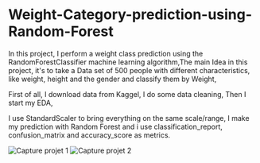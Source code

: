 # Weight-Category-prediction-using-Random-Forest
In this project, I perform a weight class prediction using the RandomForestClassifier  machine learning algorithm,The main Idea in this project, it's to take a Data set of 500 people with different characteristics, like weight, height and the gender and classify them by Weight,

First of all, I download data from Kaggel, I do some data cleaning,
Then I start my EDA,

I use StandardScaler to bring everything on the same scale/range,
I make my prediction with Random Forest and i use classification_report, confusion_matrix and accuracy_score as metrics.

![Capture projet 1](https://user-images.githubusercontent.com/89710477/178339773-bfc98ca7-1c93-451f-ac02-56d4d318c95e.png)
![Capture projet 2](https://user-images.githubusercontent.com/89710477/178339815-9bb49c7d-401a-448f-8a82-1c697f16277c.png)

